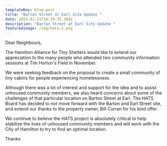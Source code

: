```yaml
---
templateKey: blog-post
title: "Barton Street at Earl Site Update "
date: 2023-01-21T16:29:35.384Z
description: "Barton Street at Earl Site Update "
featuredimage: /img/hats-2.png
---
```

Dear Neighbours,

The Hamilton Alliance for Tiny Shelters would like to extend our appreciation to the many people who attended two community information sessions at Tim Horton's Field in November.  

We were seeking feedback on the proposal to create a small community of tiny cabins for people experiencing homelessness.  

Although there was a lot of interest and support for the idea and to assist unhoused community members, we also heard concerns about some of the challenges of that particular location on Barton Street at Earl. The HATS Board has decided to not move forward with the Barton and Earl Street site, and extend our thanks to the property owner, Bill Curran for his kind offer. 

We continue to believe the HATS project is absolutely critical to help stabilize the lives of unhoused community members and will work with the City of Hamilton to try to find an optimal location.

Thanks